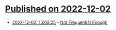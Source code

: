 # [Published on 2022-12-02](index.md)

* [2022-12-02, 15:03:25](https://news.ycombinator.com/item?id=33831369) - [Not Frequentist Enough](https://statmodeling.stat.columbia.edu/2022/12/02/not-frequentist-enough-2/)
